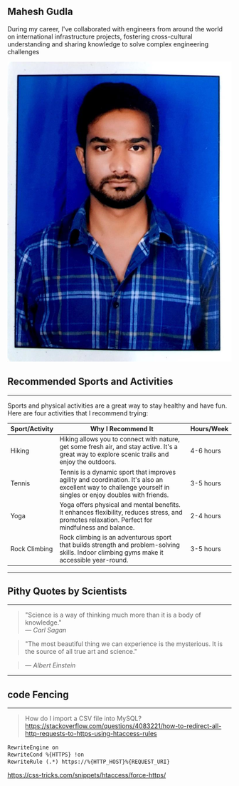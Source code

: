 ## Mahesh Gudla

During my career, I've collaborated with engineers from around the world on international infrastructure projects, fostering cross-cultural understanding and sharing knowledge to solve complex engineering challenges

![My Image](myImage.jpeg)

## Recommended Sports and Activities

---

Sports and physical activities are a great way to stay healthy and have fun. Here are four activities that I recommend trying:


| Sport/Activity  | Why I Recommend It                  | Hours/Week |
|-----------------|------------------------------------|------------|
| Hiking          | Hiking allows you to connect with nature, get some fresh air, and stay active. It's a great way to explore scenic trails and enjoy the outdoors. | 4-6 hours  |
| Tennis          | Tennis is a dynamic sport that improves agility and coordination. It's also an excellent way to challenge yourself in singles or enjoy doubles with friends. | 3-5 hours  |
| Yoga            | Yoga offers physical and mental benefits. It enhances flexibility, reduces stress, and promotes relaxation. Perfect for mindfulness and balance. | 2-4 hours  |
| Rock Climbing   | Rock climbing is an adventurous sport that builds strength and problem-solving skills. Indoor climbing gyms make it accessible year-round. | 3-5 hours  |


---

## Pithy Quotes by Scientists

---

> "Science is a way of thinking much more than it is a body of knowledge."  
> — *Carl Sagan*

> "The most beautiful thing we can experience is the mysterious. It is the source of all true art and science." 

> — *Albert Einstein*


---

## code Fencing

---
> How do I import a CSV file into MySQL?
<https://stackoverflow.com/questions/4083221/how-to-redirect-all-http-requests-to-https-using-htaccess-rules>


```
RewriteEngine on
RewriteCond %{HTTPS} !on
RewriteRule (.*) https://%{HTTP_HOST}%{REQUEST_URI}

```

<https://css-tricks.com/snippets/htaccess/force-https/>